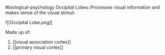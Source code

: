 #biological-psychology 
Occipital Lobes::Processes visual information and makes sense of the visual stimuli. 

![[Occipital Lobe.png]]

Made up of:
1. [[visual association cortex]]
2. [[primary visual cortex]]